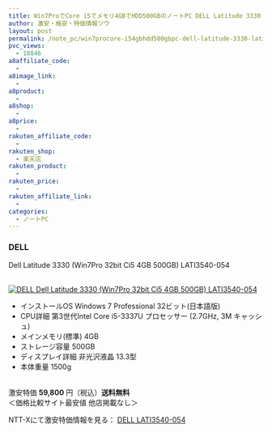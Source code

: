 ```yaml
---
title: Win7ProでCore i5でメモリ4GBでHDD500GBのノートPC DELL Latitude 3330 LATI3540-054 激安特価59,800円！送料無料！
author: 激安・格安・特価情報ツウ
layout: post
permalink: /note_pc/win7procore-i54gbhdd500gbpc-dell-latitude-3330-lati3540054-59800.html
pvc_views:
  - 18846
a8affiliate_code:
  - 
a8image_link:
  - 
a8product:
  - 
a8shop:
  - 
a8price:
  - 
rakuten_affiliate_code:
  - 
rakuten_shop:
  - 楽天店
rakuten_product:
  - 
rakuten_price:
  - 
rakuten_affiliate_link:
  - 
categories:
  - ノートPC
---
```

### DELL  
Dell Latitude 3330 (Win7Pro 32bit Ci5 4GB 500GB) LATI3540-054

<div class="img-bg2 img_L">
  <a href="http://px.a8.net/svt/ejp?a8mat=ZYP6S+8IMA3E+S1Q+BWGDT&#038;a8ejpredirect=http://nttxstore.jp/_II_DE14828820" target="_blank"><br /> <img border="0" alt="DELL Dell Latitude 3330 (Win7Pro 32bit Ci5 4GB 500GB) LATI3540-054" src="http://i1.wp.com/image.nttxstore.jp/l2_images/D/DE/DE14828820.jpg?w=120" data-recalc-dims="1" /></a>
</div>

<!--more-->

  * インストールOS Windows 7 Professional 32ビット(日本語版)
  * CPU詳細 第3世代Intel Core i5-3337U プロセッサー (2.7GHz, 3M キャッシュ)
  * メインメモリ(標準) 4GB
  * ストレージ容量 500GB
  * ディスプレイ詳細 非光沢液晶 13.3型
  * 本体重量 1500g

<br clear="all" />激安特価 <span class="tokka-price"><strong>59,800</strong></span> 円（税込）**送料無料**  
＜価格比較サイト最安値 他店掲載なし＞  
  
NTT-Xにて激安特価情報を見る： <span class="fs150p"><a href="http://px.a8.net/svt/ejp?a8mat=ZYP6S+8IMA3E+S1Q+BWGDT&#038;a8ejpredirect=http://nttxstore.jp/_II_DE14828820" target="_blank">DELL LATI3540-054</a></span>